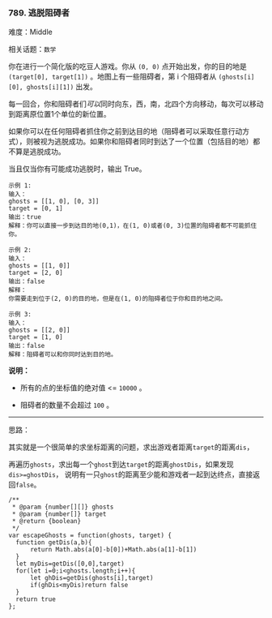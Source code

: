 ### 789. 逃脱阻碍者

难度：Middle

相关话题：`数学`

你在进行一个简化版的吃豆人游戏。你从 `(0, 0)` 点开始出发，你的目的地是 `(target[0], target[1])` 。地图上有一些阻碍者，第 i 个阻碍者从 `(ghosts[i][0], ghosts[i][1])` 出发。



每一回合，你和阻碍者们*可以*同时向东，西，南，北四个方向移动，每次可以移动到距离原位置1个单位的新位置。



如果你可以在任何阻碍者抓住你之前到达目的地（阻碍者可以采取任意行动方式），则被视为逃脱成功。如果你和阻碍者同时到达了一个位置（包括目的地）都不算是逃脱成功。



当且仅当你有可能成功逃脱时，输出 True。



```
示例 1:
输入： 
ghosts = [[1, 0], [0, 3]]
target = [0, 1]
输出：true
解释：你可以直接一步到达目的地(0,1)，在(1, 0)或者(0, 3)位置的阻碍者都不可能抓住你。 
```


```
示例 2:
输入： 
ghosts = [[1, 0]]
target = [2, 0]
输出：false
解释：
你需要走到位于(2, 0)的目的地，但是在(1, 0)的阻碍者位于你和目的地之间。 
```


```
示例 3:
输入： 
ghosts = [[2, 0]]
target = [1, 0]
输出：false
解释：阻碍者可以和你同时达到目的地。 
```


**说明：** 




* 所有的点的坐标值的绝对值 <= `10000` 。

* 阻碍者的数量不会超过 `100` 。






-----

思路：

其实就是一个很简单的求坐标距离的问题，求出游戏者距离`target`的距离`dis`，

再遍历`ghosts`，求出每一个`ghost`到达`target`的距离`ghostDis`，如果发现`dis>=ghostDis`，
说明有一只`ghost`的距离至少能和游戏者一起到达终点，直接返回`false`。



```
/**
 * @param {number[][]} ghosts
 * @param {number[]} target
 * @return {boolean}
 */
var escapeGhosts = function(ghosts, target) {
  function getDis(a,b){
      return Math.abs(a[0]-b[0])+Math.abs(a[1]-b[1])
  }
  let myDis=getDis([0,0],target)
  for(let i=0;i<ghosts.length;i++){
      let ghDis=getDis(ghosts[i],target)
      if(ghDis<myDis)return false
  }
  return true
};
```


